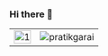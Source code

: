 ### Hi there 👋



<table>
  <tr>
    <td><img src="https://github-readme-stats.vercel.app/api?username=NimishKashyap&theme=radical&show_icons=true&include_all_commits=true&count_private=true"  display=block width=100% height=auto alt="1"></td>
    <td><img align="center" src="https://github-readme-streak-stats.herokuapp.com/?user=NimishKashyap&theme=radical" alt="pratikgarai" /></td>
   </tr>
</table>
